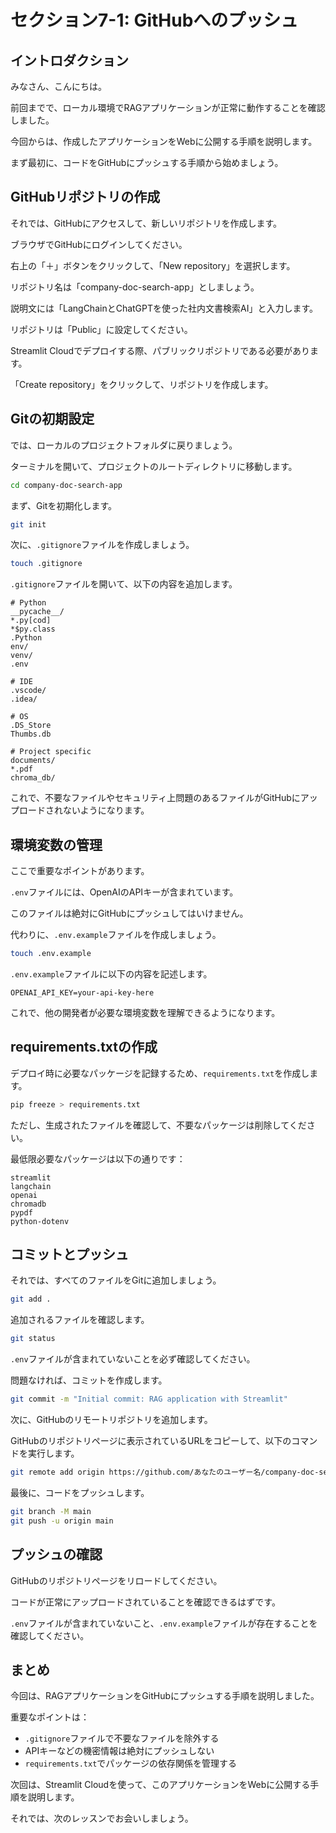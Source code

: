 # セクション7-1: GitHubへのプッシュ

## イントロダクション

みなさん、こんにちは。

前回までで、ローカル環境でRAGアプリケーションが正常に動作することを確認しました。

今回からは、作成したアプリケーションをWebに公開する手順を説明します。

まず最初に、コードをGitHubにプッシュする手順から始めましょう。

## GitHubリポジトリの作成

それでは、GitHubにアクセスして、新しいリポジトリを作成します。

ブラウザでGitHubにログインしてください。

右上の「＋」ボタンをクリックして、「New repository」を選択します。

リポジトリ名は「company-doc-search-app」としましょう。

説明文には「LangChainとChatGPTを使った社内文書検索AI」と入力します。

リポジトリは「Public」に設定してください。

Streamlit Cloudでデプロイする際、パブリックリポジトリである必要があります。

「Create repository」をクリックして、リポジトリを作成します。

## Gitの初期設定

では、ローカルのプロジェクトフォルダに戻りましょう。

ターミナルを開いて、プロジェクトのルートディレクトリに移動します。

```bash
cd company-doc-search-app
```

まず、Gitを初期化します。

```bash
git init
```

次に、`.gitignore`ファイルを作成しましょう。

```bash
touch .gitignore
```

`.gitignore`ファイルを開いて、以下の内容を追加します。

```
# Python
__pycache__/
*.py[cod]
*$py.class
.Python
env/
venv/
.env

# IDE
.vscode/
.idea/

# OS
.DS_Store
Thumbs.db

# Project specific
documents/
*.pdf
chroma_db/
```

これで、不要なファイルやセキュリティ上問題のあるファイルがGitHubにアップロードされないようになります。

## 環境変数の管理

ここで重要なポイントがあります。

`.env`ファイルには、OpenAIのAPIキーが含まれています。

このファイルは絶対にGitHubにプッシュしてはいけません。

代わりに、`.env.example`ファイルを作成しましょう。

```bash
touch .env.example
```

`.env.example`ファイルに以下の内容を記述します。

```
OPENAI_API_KEY=your-api-key-here
```

これで、他の開発者が必要な環境変数を理解できるようになります。

## requirements.txtの作成

デプロイ時に必要なパッケージを記録するため、`requirements.txt`を作成します。

```bash
pip freeze > requirements.txt
```

ただし、生成されたファイルを確認して、不要なパッケージは削除してください。

最低限必要なパッケージは以下の通りです：

```
streamlit
langchain
openai
chromadb
pypdf
python-dotenv
```

## コミットとプッシュ

それでは、すべてのファイルをGitに追加しましょう。

```bash
git add .
```

追加されるファイルを確認します。

```bash
git status
```

`.env`ファイルが含まれていないことを必ず確認してください。

問題なければ、コミットを作成します。

```bash
git commit -m "Initial commit: RAG application with Streamlit"
```

次に、GitHubのリモートリポジトリを追加します。

GitHubのリポジトリページに表示されているURLをコピーして、以下のコマンドを実行します。

```bash
git remote add origin https://github.com/あなたのユーザー名/company-doc-search-app.git
```

最後に、コードをプッシュします。

```bash
git branch -M main
git push -u origin main
```

## プッシュの確認

GitHubのリポジトリページをリロードしてください。

コードが正常にアップロードされていることを確認できるはずです。

`.env`ファイルが含まれていないこと、`.env.example`ファイルが存在することを確認してください。

## まとめ

今回は、RAGアプリケーションをGitHubにプッシュする手順を説明しました。

重要なポイントは：
- `.gitignore`ファイルで不要なファイルを除外する
- APIキーなどの機密情報は絶対にプッシュしない
- `requirements.txt`でパッケージの依存関係を管理する

次回は、Streamlit Cloudを使って、このアプリケーションをWebに公開する手順を説明します。

それでは、次のレッスンでお会いしましょう。